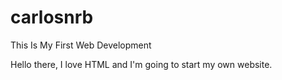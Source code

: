 # carlosnrb
This Is My First Web Development

Hello there, I love HTML and I'm going to start my own website.
